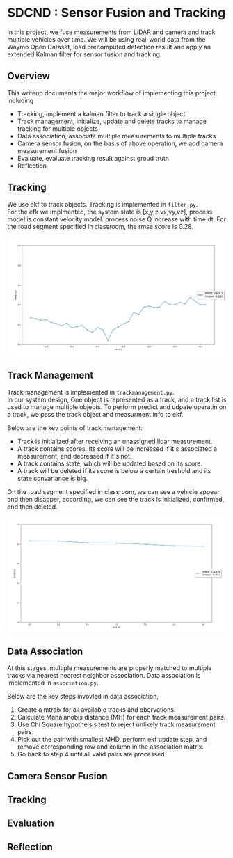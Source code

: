 
# SDCND : Sensor Fusion and Tracking


In this project, we fuse measurements from LiDAR and camera and track multiple vehicles over time. We will be using real-world data from the Waymo Open Dataset, load precomputed detection result and apply an extended Kalman filter for sensor fusion and tracking.




## Overview

This writeup documents the major workflow of implementing this project, including

* Tracking, implement a kalman filter to track a single object
* Track management, initialize, update and delete tracks to manage tracking for multiple objects
* Data association,  associate multiple measurements to multiple tracks
* Camera sensor fusion, on the basis of above operation, we add camera measurement fusion
* Evaluate, evaluate tracking result against groud truth
* Reflection

## Tracking
We use ekf to track objects. Tracking is implemented in `filter.py`.  
For the efk we implmented, the system state is [x,y,z,vx,vy,vz], process model is constant velocity model. process noise Q increase with time dt. For the road segment specified in classroom, the rmse score is 0.28.  

<img src="img/ekf_rmse.png"/>

## Track Management

Track management is implemented in `trackmanagement.py`.  
In our system design, One object is represented as a track, and a track list is used to manage multiple objects.  To perform predict and udpate operatin on a track, we pass the track object and measurment info to ekf.

Below are the key points of track management:

* Track is initialized after receiving an unassigned lidar measurement.
* A track contains scores. Its score will be increased if it's associated a measurement, and decreased if it's not.
* A track contains state, which will be updated based on its score.
* A track will be deleted if its score is below a certain treshold and its state convariance is big.


On the road segment specified in classroom, we can see a vehicle appear and then disapper, according, we can see the track is initialized, confirmed, and then deleted.

<img src="img/trackmang_rmse.png"/>


## Data Association

At this stages, multiple measurements are properly matched to multiple tracks via nearest nearest neighbor association. Data association is implemented in `association.py`.  

Below are the key steps invovled in data association,

1) Create a mtraix for all available tracks and obervations.
2) Calculate Mahalanobis distance (MH) for each track measurement pairs.
3) Use Chi Square hypotheisis test to reject unlikely track measurement pairs.
4) Pick out the pair with smallest MHD, perform ekf update step, and remove corresponding row and column in the association matrix.
5) Go back to step 4 until all valid pairs are processed.


## Camera Sensor Fusion
## Tracking
## Evaluation
## Reflection


